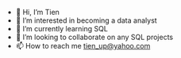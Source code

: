 - 👋 Hi, I’m Tien
- 👀 I’m interested in becoming a data analyst
- 🌱 I’m currently learning SQL 
- 💞️ I’m looking to collaborate on any SQL projects
- 📫 How to reach me tien_up@yahoo.com

<!---
unosolo101/unosolo101 is a ✨ special ✨ repository because its `README.md` (this file) appears on your GitHub profile.
You can click the 
link to take a look at your changes.
--->
